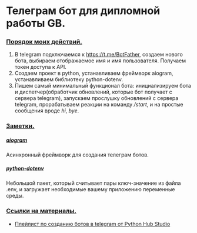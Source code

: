 # Телеграм бот для дипломной работы GB.

### <u>Порядок моих действий.</u>

1) В telegram подключаемся к https://t.me/BotFather, создаем нового бота, выбираем отображаемое имя и имя пользователя.
   Получаем токен доступа к API.
2) Создаем проект в python, устанавливаем фреймворк aiogram, устанавливаем библиотеку python-dotenv.
3) Пишем самый минимальный функционал бота: инициализируем бота и диспетчер(обработчик обновлений, которые бот получает
   с сервера telegram), запускаем прослушку обновлений с сервера telegram,
   прорабатываем реакции на команду */start*, и на простые сообщения вроде *hi*, *bye*.

### <u>Заметки.</u>

##### [aiogram](https://docs.aiogram.dev/en/latest/)

Асинхронный фреймворк для создания телеграм ботов.

##### [python-dotenv](https://github.com/theskumar/python-dotenv)

Небольшой пакет, который считывает пары ключ-значение из файла .env, и загружает необходимые вашему
приложению переменные среды.

### <u>Ссылки на материалы.</u>

* [Плейлист по созданию ботов в telegram от Python Hub Studio](https://www.youtube.com/playlist?list=PLNi5HdK6QEmWLtb8gh8pwcFUJCAabqZh_)